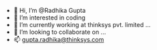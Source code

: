- 👋 Hi, I’m @Radhika Gupta
- 👀 I’m interested in coding
- 🌱 I’m currently working at thinksys pvt. limited ...
- 💞️ I’m looking to collaborate on ...
- 📫 gupta.radhika@thinksys.com

<!---
RadhikaThinksys/RadhikaThinksys is a ✨ special ✨ repository because its `README.md` (this file) appears on your GitHub profile.
You can click the Preview link to take a look at your changes.
--->
